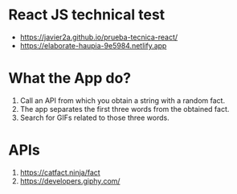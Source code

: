 # React JS technical test

* https://javier2a.github.io/prueba-tecnica-react/
* https://elaborate-haupia-9e5984.netlify.app

# What the App do?

1. Call an API from which you obtain a string with a random fact.
2. The app separates the first three words from the obtained fact.
3. Search for GIFs related to those three words.

# APIs
1. https://catfact.ninja/fact
2. https://developers.giphy.com/
